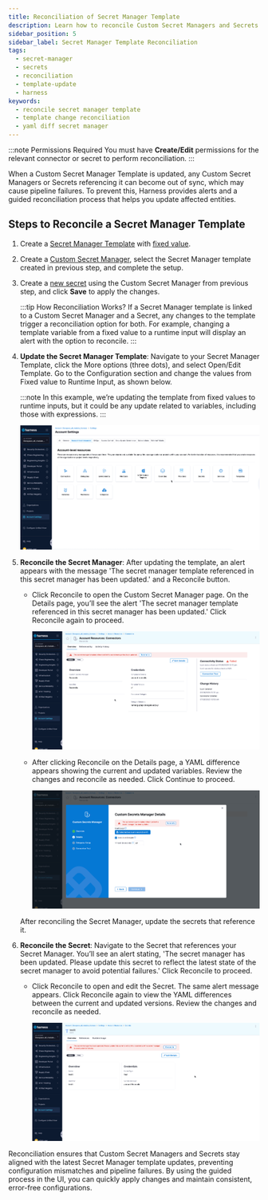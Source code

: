 ```yaml
---
title: Reconciliation of Secret Manager Template
description: Learn how to reconcile Custom Secret Managers and Secrets when their referenced Secret Manager Template is updated to keep configurations in sync and avoid pipeline failures.
sidebar_position: 5
sidebar_label: Secret Manager Template Reconciliation
tags:
  - secret-manager
  - secrets
  - reconciliation
  - template-update
  - harness
keywords:
  - reconcile secret manager template
  - template change reconciliation
  - yaml diff secret manager
---
```


:::note Permissions Required
    You must have **Create/Edit** permissions for the relevant connector or secret to perform reconciliation.
:::

When a Custom Secret Manager Template is updated, any Custom Secret Managers or Secrets referencing it can become out of sync, which may cause pipeline failures. To prevent this, Harness provides alerts and a guided reconciliation process that helps you update affected entities.

## Steps to Reconcile a Secret Manager Template

1. Create a [Secret Manager Template](/docs/platform/templates/create-a-secret-manager-template) with [fixed value](https://developer.harness.io/docs/platform/variables-and-expressions/runtime-inputs/).

2. Create a [Custom Secret Manager](https://developer.harness.io/docs/platform/secrets/secrets-management/custom-secret-manager/), select the Secret Manager template created in previous step, and complete the setup.

3. Create a [new secret](https://developer.harness.io/docs/platform/secrets/secrets-management/harness-secret-manager-overview) using the Custom Secret Manager from previous step, and click **Save** to apply the changes.

    :::tip How Reconciliation Works?
        If a Secret Manager template is linked to a Custom Secret Manager and a Secret, any changes to the template trigger a reconciliation option for both. For example, changing a template variable from a fixed value to a runtime input will display an alert with the option to reconcile.
    :::

4. **Update the Secret Manager Template**: Navigate to your Secret Manager Template, click the More options (three dots), and select Open/Edit Template. Go to the Configuration section and change the values from Fixed value to Runtime Input, as shown below. 

    :::note 
        In this example, we’re updating the template from fixed values to runtime inputs, but it could be any update related to variables, including those with expressions.
    :::

    ![](../static/reconcile-update-template.gif)

5. **Reconcile the Secret Manager**: After updating the template, an alert appears with the message 'The secret manager template referenced in this secret manager has been updated.' and a Reconcile button.

    - Click Reconcile to open the Custom Secret Manager page. On the Details page, you’ll see the alert 'The secret manager template referenced in this secret manager has been updated.' Click Reconcile again to proceed.

        ![](../static/reconcile-sm.gif)

    - After clicking Reconcile on the Details page, a YAML difference appears showing the current and updated variables. Review the changes and reconcile as needed. Click Continue to proceed.

        ![](../static/reconcile-sm-1.gif)

    After reconciling the Secret Manager, update the secrets that reference it.

6. **Reconcile the Secret**: Navigate to the Secret that references your Secret Manager. You’ll see an alert stating, 'The secret manager has been updated. Please update this secret to reflect the latest state of the secret manager to avoid potential failures.' Click Reconcile to proceed.

    - Click Reconcile to open and edit the Secret. The same alert message appears. Click Reconcile again to view the YAML differences between the current and updated versions. Review the changes and reconcile as needed.

        ![](../static/reconcile-secret.gif)


Reconciliation ensures that Custom Secret Managers and Secrets stay aligned with the latest Secret Manager template updates, preventing configuration mismatches and pipeline failures. By using the guided process in the UI, you can quickly apply changes and maintain consistent, error-free configurations.        